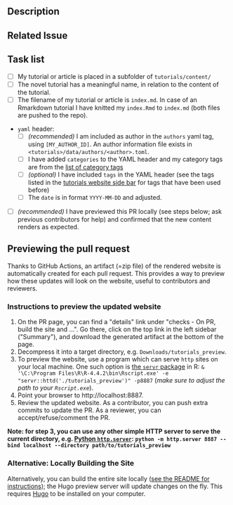 <!--- indicate the Title for this pull request (PR) above -->

<!--
Thank you for contributing to the INBO tutorials repository.
-->

## Description
<!--- Briefly describe the tutorial or article that you want to contribute
or update-->
<!--- You can mention collaborators with "@githubname"-->


## Related Issue
<!--- if this closes an issue make sure to include e.g., "closes #4"
or similar - or if it just relates to an issue make sure to mention
it like "#4" -->
<!--See https://docs.github.com/en/github/managing-your-work-on-github/linking-a-pull-request-to-an-issue#linking-a-pull-request-to-an-issue-using-a-keyword-->


## Task list

<!--see https://docs.github.com/en/github/managing-your-work-on-github/about-task-lists
for an explanation on how to use task lists-->

<!-- Please check if the following steps are OK:-->

- [ ] My tutorial or article is placed in a subfolder of `tutorials/content/`
- [ ] The novel tutorial has a meaningful name, in relation to the content of the tutorial.
- [ ] The filename of my tutorial or article is `index.md`. In case of an Rmarkdown tutorial I have knitted my `index.Rmd` to `index.md` (both files are pushed to the repo). 
- `yaml` header:
    - [ ] *(recommended)* I am included as author in the `authors` yaml tag, using `[MY_AUTHOR_ID]`. An author information file exists in `<tutorials>/data/authors/<author>.toml`.
    - [ ] I have added `categories` to the YAML header and my category tags are from the [list of category tags](https://github.com/inbo/tutorials/blob/master/static/list_of_categories)
    - [ ] *(optional)* I have included `tags` in the YAML header (see the tags listed in the [tutorials website side bar](https://inbo.github.io/tutorials/) for tags that have been used before)
    - [ ] The `date` is in format `YYYY-MM-DD` and adjusted.
- [ ] *(recommended)* I have previewed this PR locally (see steps below; ask previous contributors for help) and confirmed that the new content renders as expected.


## Previewing the pull request

Thanks to GitHub Actions, an artifact (=zip file) of the rendered website is automatically created for each pull request.
This provides a way to preview how these updates will look on the website, useful to contributors and reviewers.

### Instructions to preview the updated website

1) On the PR page, you can find a "details" link under "checks - On PR, build the site and ...". Go there, click on the top link in the left sidebar ("Summary"), and download the generated artifact at the bottom of the page.
2) Decompress it into a target directory, e.g. `Downloads/tutorials_preview`.
3) To preview the website, use a program which can serve `http` sites on your local machine. One such option is [the `servr` package](https://github.com/yihui/servr) in R: `& '\C:\Program Files\R\R-4.4.2\bin\Rscript.exe' -e "servr::httd('./tutorials_preview')" -p8887` (*make sure to adjust the path to your `Rscript.exe`*).
4) Point your browser to http://localhost:8887.
5) Review the updated website. As a contributor, you can push extra commits to update the PR. As a reviewer, you can accept/refuse/comment the PR.

**Note: for step 3, you can use any other simple HTTP server to serve the current directory, e.g. [Python `http.server`](https://docs.python.org/3/library/http.server.html): `python -m http.server 8887 --bind localhost --directory path/to/tutorials_preview`**


### Alternative: Locally Building the Site

Alternatively, you can build the entire site locally ([see the README for instructions](https://github.com/inbo/tutorials?tab=readme-ov-file#building-the-site)); the Hugo preview server will update changes on the fly.
This requires [Hugo](https://gohugo.io/getting-started) to be installed on your computer.
